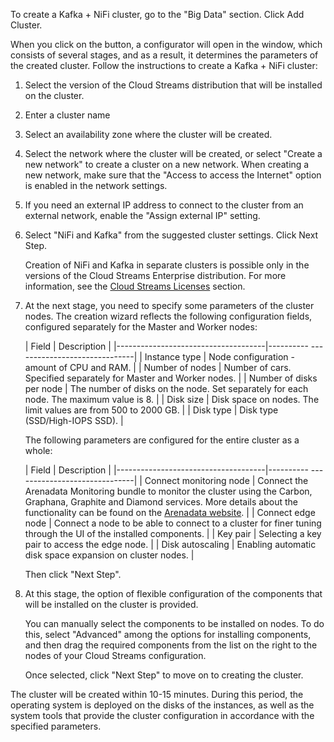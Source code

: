 To create a Kafka + NiFi cluster, go to the "Big Data" section. Click Add Cluster.

When you click on the button, a configurator will open in the window, which consists of several stages, and as a result, it determines the parameters of the created cluster. Follow the instructions to create a Kafka + NiFi cluster:

1. Select the version of the Cloud Streams distribution that will be installed on the cluster.
1. Enter a cluster name
1. Select an availability zone where the cluster will be created.
1. Select the network where the cluster will be created, or select "Create a new network" to create a cluster on a new network. When creating a new network, make sure that the "Access to access the Internet" option is enabled in the network settings.
1. If you need an external IP address to connect to the cluster from an external network, enable the "Assign external IP" setting.
1. Select "NiFi and Kafka" from the suggested cluster settings. Click Next Step.

    <warn>

    Creation of NiFi and Kafka in separate clusters is possible only in the versions of the Cloud Streams Enterprise distribution. For more information, see the [Cloud Streams Licenses](../../concepts/types/) section.

    </warn>

1. At the next stage, you need to specify some parameters of the cluster nodes. The creation wizard reflects the following configuration fields, configured separately for the Master and Worker nodes:

    | Field | Description |
    |-------------------------------------|---------- ------------------------------|
    | Instance type | Node configuration - amount of CPU and RAM. |
    | Number of nodes | Number of cars. Specified separately for Master and Worker nodes. |
    | Number of disks per node | The number of disks on the node. Set separately for each node. The maximum value is 8. |
    | Disk size | Disk space on nodes. The limit values ​​are from 500 to 2000 GB. |
    | Disk type | Disk type (SSD/High-IOPS SSD). |

    The following parameters are configured for the entire cluster as a whole:

    | Field | Description |
    |-------------------------------------|---------- ------------------------------|
    | Connect monitoring node | Connect the Arenadata Monitoring bundle to monitor the cluster using the Carbon, Graphana, Graphite and Diamond services. More details about the functionality can be found on the [Arenadata website](https://docs.arenadata.io/mon/en/index.html). |
    | Connect edge node | Connect a node to be able to connect to a cluster for finer tuning through the UI of the installed components. |
    | Key pair | Selecting a key pair to access the edge node. |
    | Disk autoscaling | Enabling automatic disk space expansion on cluster nodes. |

    Then click "Next Step".

1. At this stage, the option of flexible configuration of the components that will be installed on the cluster is provided.

    You can manually select the components to be installed on nodes. To do this, select "Advanced" among the options for installing components, and then drag the required components from the list on the right to the nodes of your Cloud Streams configuration.

    Once selected, click "Next Step" to move on to creating the cluster.

The cluster will be created within 10-15 minutes. During this period, the operating system is deployed on the disks of the instances, as well as the system tools that provide the cluster configuration in accordance with the specified parameters.
